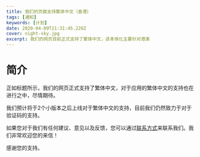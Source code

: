 ```yaml
---
title: 我们的页面支持繁体中文（香港）
tags: [通知]
keywords: [计划]
date: 2020-04-09T21:31:45.226Z
cover: night-sky.jpg
excerpt: 我们的网页目前正式支持了繁体中文，该本体化主要针对港澳
---
```


# 简介

正如标题所示，我们的网页正式支持了繁体中文，对于应用的繁体中文的支持也在进行之中，尽情期待。

我们预计将于2个小版本之后上线对于繁体中文的支持，目前我们仍然致力于对于验证码的支持。

如果您对于我们有任何建议、意见以及反馈，您可以通过[联系方式](/contact/)来联系我们。我们非常欢迎您的来信！

感谢您的支持。